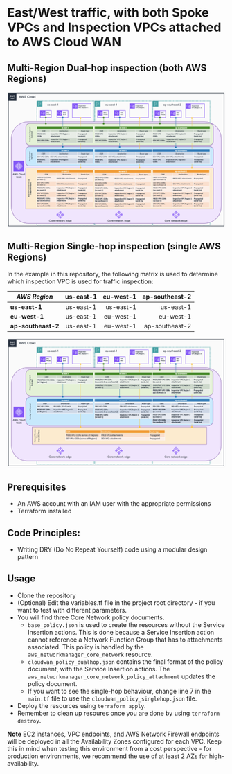 # East/West traffic, with both Spoke VPCs and Inspection VPCs attached to AWS Cloud WAN

## Multi-Region Dual-hop inspection (both AWS Regions)

![East-West](../../images/east_west_dualhop.png)

## Multi-Region Single-hop inspection (single AWS Regions)

In the example in this repository, the following matrix is used to determine which inspection VPC is used for traffic inspection:

| *AWS Region*       | us-east-1 | eu-west-1 | ap-southeast-2 |
| --------------     |:---------:| ---------:| --------------:|
| **us-east-1**      | us-east-1 | us-east-1 | us-east-1      |
| **eu-west-1**      | us-east-1 | eu-west-1 | eu-west-1      |
| **ap-southeast-2** | us-east-1 | eu-west-1 | ap-southeast-2 |

![East-West-SingleHop](../../images/east_west_singlehop.png)

## Prerequisites
- An AWS account with an IAM user with the appropriate permissions
- Terraform installed

## Code Principles:
- Writing DRY (Do No Repeat Yourself) code using a modular design pattern

## Usage
- Clone the repository
- (Optional) Edit the variables.tf file in the project root directory - if you want to test with different parameters.
- You will find three Core Network policy documents.
    - `base_policy.json` is used to create the resources without the Service Insertion actions. This is done because a Service Insertion action cannot reference a Network Function Group that has to attachments associated. This policy is handled by the `aws_networkmanager_core_network` resource.
    - `cloudwan_policy_dualhop.json` contains the final format of the policy document, with the Service Insertion actions. The `aws_networkmanager_core_network_policy_attachment` updates the policy document.
    - If you want to see the single-hop behaviour, change line 7 in the `main.tf` file to use the `cloudwan_policy_singlehop.json` file.
- Deploy the resources using `terraform apply`.
- Remember to clean up resoures once you are done by using `terraform destroy`.

**Note** EC2 instances, VPC endpoints, and AWS Network Firewall endpoints will be deployed in all the Availability Zones configured for each VPC. Keep this in mind when testing this environment from a cost perspective - for production environments, we recommend the use of at least 2 AZs for high-availability.
